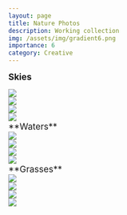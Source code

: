 ```yaml
---
layout: page
title: Nature Photos
description: Working collection
img: /assets/img/gradient6.png
importance: 6
category: Creative
---
```

<!-- start -->
<span style="font-size:1.25em;">**Skies**</span>
<div class="row mt-3">
    <div class="col-sm mt-3 mt-md-0">
        <img class="img-fluid rounded z-depth-1" src="{{ site.baseurl }}/assets/img/naturePhotos/IMG_6831.jpg">
    </div>
    <div class="col-sm mt-3 mt-md-0">
        <img class="img-fluid rounded z-depth-1" src="{{ site.baseurl }}/assets/img/naturePhotos/IMG_6832.jpg">
    </div>
</div>    

<!-- row 2 -->
<div class="row mt-3">
    <div class="col-sm mt-3 mt-md-0">
        <img class="img-fluid rounded z-depth-1" src="{{ site.baseurl }}/assets/img/naturePhotos/IMG_6476.jpg">
    </div>
    <div class="col-sm mt-3 mt-md-0">
        <img class="img-fluid rounded z-depth-1" src="{{ site.baseurl }}/assets/img/naturePhotos/IMG_0522.png">
    </div>
</div>
<div class="caption">
    
</div>
<!-- end -->
<!-- start -->
<span style="font-size:1.25em;">**Waters**</span>
<div class="row mt-3">
    <div class="col-sm mt-3 mt-md-0">
        <img class="img-fluid rounded z-depth-1" src="{{ site.baseurl }}/assets/img/naturePhotos/IMG_0005.jpg">
    </div>
    <div class="col-sm mt-3 mt-md-0">
        <img class="img-fluid rounded z-depth-1" src="{{ site.baseurl }}/assets/img/naturePhotos/IMG_0009.jpg">
    </div>
</div>    

<!-- row 2 -->
<div class="row mt-3">
    <div class="col-sm mt-3 mt-md-0">
        <img class="img-fluid rounded z-depth-1" src="{{ site.baseurl }}/assets/img/naturePhotos/IMG_0339.png">
    </div>
    <div class="col-sm mt-3 mt-md-0">
        <img class="img-fluid rounded z-depth-1" src="{{ site.baseurl }}/assets/img/naturePhotos/IMG_0612.png">
    </div>
</div>
<div class="caption">
    
</div>
<!-- end -->
<!-- start -->
<span style="font-size:1.25em;">**Grasses**</span>
<div class="row mt-3">
    <div class="col-sm mt-3 mt-md-0">
        <img class="img-fluid rounded z-depth-1" src="{{ site.baseurl }}/assets/img/naturePhotos/IMG_0832.jpg">
    </div>
    <div class="col-sm mt-3 mt-md-0">
        <img class="img-fluid rounded z-depth-1" src="{{ site.baseurl }}/assets/img/naturePhotos/IMG_2648.jpg">
    </div>
</div>    

<!-- row 2 -->
<div class="row mt-3">
    <div class="col-sm mt-3 mt-md-0">
        <img class="img-fluid rounded z-depth-1" src="{{ site.baseurl }}/assets/img/naturePhotos/IMG_2034_051221.png">
    </div>
    <div class="col-sm mt-3 mt-md-0">
        <img class="img-fluid rounded z-depth-1" src="{{ site.baseurl }}/assets/img/naturePhotos/IMG_2693_051221.png">
    </div>
</div>
<div class="caption">
    
</div>
<!-- end -->
